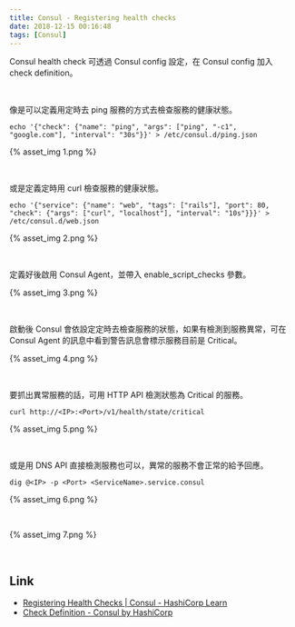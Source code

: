 ```yaml
---
title: Consul - Registering health checks
date: 2018-12-15 00:16:48
tags: [Consul]
---
```


Consul health check 可透過 Consul config 設定，在 Consul config 加入 check definition。  

<!-- More -->

<br/>


像是可以定義用定時去 ping 服務的方式去檢查服務的健康狀態。  

    echo '{"check": {"name": "ping", "args": ["ping", "-c1", "google.com"], "interval": "30s"}}' > /etc/consul.d/ping.json

{% asset_img 1.png %}

<br/>


或是定義定時用 curl 檢查服務的健康狀態。  

    echo '{"service": {"name": "web", "tags": ["rails"], "port": 80, "check": {"args": ["curl", "localhost"], "interval": "10s"}}}' > /etc/consul.d/web.json

{% asset_img 2.png %}

<br/>


定義好後啟用 Consul Agent，並帶入 enable_script_checks 參數。  

{% asset_img 3.png %}

<br/>


啟動後 Consul 會依設定定時去檢查服務的狀態，如果有檢測到服務異常，可在 Consul Agent 的訊息中看到警告訊息會標示服務目前是 Critical。  

{% asset_img 4.png %}

<br/>


要抓出異常服務的話，可用 HTTP API 檢測狀態為 Critical 的服務。   

    curl http://<IP>:<Port>/v1/health/state/critical

{% asset_img 5.png %}

<br/>


或是用 DNS API 直接檢測服務也可以，異常的服務不會正常的給予回應。  

    dig @<IP> -p <Port> <ServiceName>.service.consul

{% asset_img 6.png %}

<br/>


{% asset_img 7.png %}

<br/>


Link
---
* [Registering Health Checks | Consul - HashiCorp Learn](https://learn.hashicorp.com/consul/getting-started/checks)
* [Check Definition - Consul by HashiCorp](https://www.consul.io/docs/agent/checks.html)
